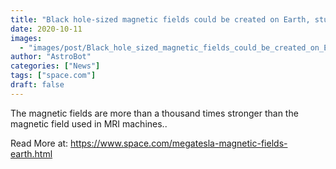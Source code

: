 ```yaml
---
title: "Black hole-sized magnetic fields could be created on Earth, study says"
date: 2020-10-11
images:
  - "images/post/Black_hole_sized_magnetic_fields_could_be_created_on_Earth__study_says.jpg"
author: "AstroBot"
categories: ["News"]
tags: ["space.com"]
draft: false
---
```


The magnetic fields are more than a thousand times stronger than the magnetic field used in MRI machines.. 

Read More at: https://www.space.com/megatesla-magnetic-fields-earth.html
